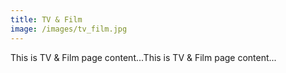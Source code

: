 ```yaml
---
title: TV & Film
image: /images/tv_film.jpg
---
```

This is TV & Film page content...This is TV & Film page content...